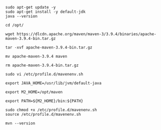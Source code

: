 ````
sudo apt-get update -y
sudo apt-get install -y default-jdk
java --version
````
````
cd /opt/
````
````
wget https://dlcdn.apache.org/maven/maven-3/3.9.4/binaries/apache-maven-3.9.4-bin.tar.gz
````
````
tar -xvf apache-maven-3.9.4-bin.tar.gz
````
````
mv apache-maven-3.9.4 maven
````
````
rm apache-maven-3.9.4-bin.tar.gz
````
````
sudo vi /etc/profile.d/mavenenv.sh
````
````
export JAVA_HOME=/usr/lib/jvm/default-java

export M2_HOME=/opt/maven

export PATH=${M2_HOME}/bin:${PATH}
````
````
sudo chmod +x /etc/profile.d/mavenenv.sh
source /etc/profile.d/mavenenv.sh
````
````
mvn --version
````
